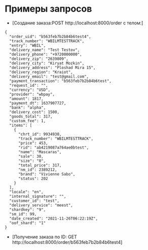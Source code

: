 # Примеры запросов <a name="examples"></a>


* [Создание заказа:POST http://localhost:8000/order c телом:]
```
{
  "order_uid": "b563feb7b2b84b6test4",
  "track_number": "WBILMTESTTRACK",
  "entry": "WBIL",
  "delivery_name": "Test Testov",
  "delivery_phone": "+9720000000",
  "delivery_zip": "2639809",
  "delivery_city": "Kiryat Mozkin",
  "delivery_address": "Ploshad Mira 15",
  "delivery_region": "Kraiot",
  "delivery_email": "test@gmail.com",
  "payment_transaction": "b563feb7b2b84b6test",
  "request_id": "",
  "currency": "USD",
  "provider": "wbpay",
  "amount": 1817,
  "payment_dt": 1637907727,
  "bank": "alpha",
  "delivery_cost": 1500,
  "goods_total": 317,
  "custom_fee": 1,
  "items": [
    {
      "chrt_id": 9934930,
      "track_number": "WBILMTESTTRACK",
      "price": 453,
      "rid": "ab4219087a764ae0btest",
      "name": "Mascaras",
      "sale": 30,
      "size": "0",
      "total_price": 317,
      "nm_id": 2389212,
      "brand": "Vivienne Sabo",
      "status": 202
    }
  ],
  "locale": "en",
  "internal_signature": "",
  "customer_id": "test",
  "delivery_service": "meest",
  "shardkey": "9",
  "sm_id": 99,
  "date_created": "2021-11-26T06:22:19Z",
  "oof_shard": "1"
}
```


* [Получение заказа по ID: GET http://localhost:8000/order/b563feb7b2b84b6test4]
